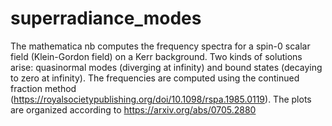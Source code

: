 # superradiance_modes

The mathematica nb computes the frequency spectra for a spin-0 scalar field (Klein-Gordon field) on a Kerr background.
Two kinds of solutions arise: quasinormal modes (diverging at infinity) and bound states (decaying to zero at infinity).
The frequencies are computed using the continued fraction method (https://royalsocietypublishing.org/doi/10.1098/rspa.1985.0119).
The plots are organized according to https://arxiv.org/abs/0705.2880
